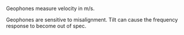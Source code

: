 Geophones measure velocity in m/s.

Geophones are sensitive to misalignment. Tilt can cause the frequency response to become out of spec.